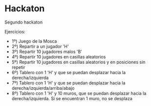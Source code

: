 # Hackaton
Segundo hackaton

Ejercicios:
- 1º) Juego de la Mosca
- 2º) Repartir a un jugador 'H'
- 3º) Repartir 10 jugadores malos 'B'
- 4º) Repartir 10 jugadores en casillas aleatorios
- 5º) Repartir 10 jugadores en casillas aleatorios y en posiciones sin repetir
- 6º) Tablero con 1 'H' y que se puedan desplazar hacia la derecha/izquierda
- 7º) Tablero con 1 'H' y que se puedan desplazar hacia la derecha/izquierda/arriba/abajo
- 8º) Tablero con 1 'H' y 10 muros, que se puedan desplazar hacia la derecha/izquierda. Si se encuentran 1 muro, no se desplaza
